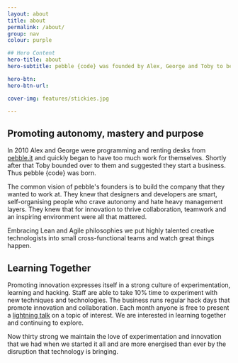 ```yaml
---
layout: about
title: about
permalink: /about/
group: nav
colour: purple

## Hero Content
hero-title: about
hero-subtitle: pebble {code} was founded by Alex, George and Toby to be the technology company that they wanted to work at. They continue to strive to create an environment where exceptional technologists can just get on and do exceptional things. 

hero-btn:
hero-btn-url:

cover-img: features/stickies.jpg

---
```


## Promoting autonomy, mastery and purpose

In 2010 Alex and George were programming and renting desks from [pebble.it][2] and quickly began to have too much work for themselves. Shortly after that Toby bounded over to them and suggested they start a business. Thus pebble {code} was born.

The common vision of pebble's founders is to build the company that they wanted to work at. They knew that designers and developers are smart, self-organising people who crave autonomy and hate heavy management layers. They knew that for innovation to thrive collaboration, teamwork and an inspiring environment were all that mattered. 

Embracing Lean and Agile philosophies we put highly talented creative technologists into small cross-functional teams and watch great things happen. 

## Learning Together

Promoting innovation expresses itself in a strong culture of experimentation, learning and hacking. Staff are able to take 10% time to experiment with new techniques and technologies. The business runs regular hack days that promote innovation and collaboration. Each month anyone is free to present a [lightning talk][1] on a topic of interest. We are interested in learning together and continuing to explore. 

Now thirty strong we maintain the love of experimentation and innovation that we had when we started it all and are more energised than ever by the disruption that technology is bringing.

[1]: https://www.youtube.com/watch?v=WLP7K6jS8Q4&list=PLuVEZFsd1m6XQFBGs8i4zezFkdm1rUJPM
[2]: http://www.pebbleit.com/
